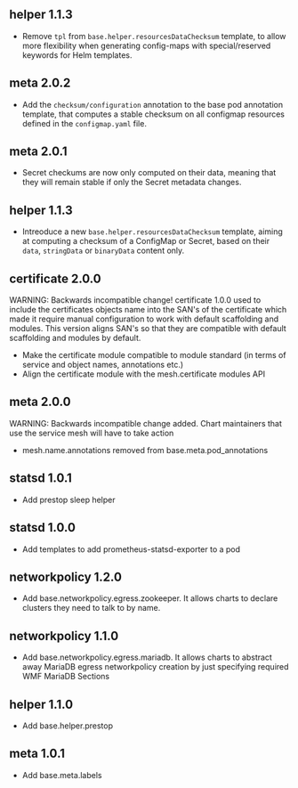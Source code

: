 ## helper 1.1.3

- Remove `tpl` from `base.helper.resourcesDataChecksum` template, to allow
  more flexibility when generating config-maps with special/reserved keywords
  for Helm templates.

## meta 2.0.2
- Add the `checksum/configuration` annotation to the base pod annotation template,
  that computes a stable checksum on all configmap resources defined in the `configmap.yaml`
  file.

## meta 2.0.1
- Secret checkums are now only computed on their data, meaning that they will remain
  stable if only the Secret metadata changes.

## helper 1.1.3

- Intreoduce a new `base.helper.resourcesDataChecksum` template, aiming at computing
  a checksum of a ConfigMap or Secret, based on their `data`, `stringData` or `binaryData`
  content only.

## certificate 2.0.0

WARNING: Backwards incompatible change!
certificate 1.0.0 used to include the certificates objects name into the SAN's of the certificate which made it
require manual configuration to work with default scaffolding and modules. This version aligns SAN's so that
they are compatible with default scaffolding and modules by default.

- Make the certificate module compatible to module standard (in terms of service and object names, annotations etc.)
- Align the certificate module with the mesh.certificate modules API

## meta 2.0.0

WARNING: Backwards incompatible change added. Chart maintainers that use the
service mesh will have to take action

- mesh.name.annotations removed from base.meta.pod_annotations

## statsd 1.0.1
- Add prestop sleep helper

## statsd 1.0.0
- Add templates to add prometheus-statsd-exporter to a pod

## networkpolicy 1.2.0

- Add base.networkpolicy.egress.zookeeper. It allows charts to declare
 clusters they need to talk to by name.

## networkpolicy 1.1.0

- Add base.networkpolicy.egress.mariadb. It allows charts to abstract away
  MariaDB egress networkpolicy creation by just specifying required WMF MariaDB
  Sections

## helper 1.1.0
- Add base.helper.prestop

## meta 1.0.1

- Add base.meta.labels
